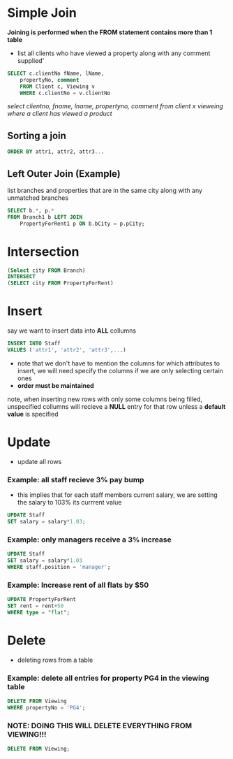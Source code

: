 # Simple Join
**Joining is performed when the FROM statement contains more than 1  table**
- list all clients who  have viewed a property along with any  comment supplied'
```SQL
SELECT c.clientNo fName, lName,
	propertyNo, comment
	FROM Client c, Viewing v
	WHERE c.clientNo = v.clientNo 
```

*select clientno, fname, lname, propertyno, comment from  client x vieweing where a client has viewed a product* 

## Sorting  a join 
```SQL
ORDER BY attr1, attr2, attr3...
```

##  Left Outer Join (Example)
list branches and properties that are in the same city along with any unmatched branches 

```SQL
SELECT b.*, p.*
FROM Branch1 b LEFT JOIN 
	PropertyForRent1 p ON b.bCity = p.pCity;
```


# Intersection
```SQL
(Select city FROM Branch)
INTERSECT 
(SELECT city FROM PropertyForRent) 
```

# Insert 
say we want to insert data into **ALL** collumns
```SQL
INSERT INTO Staff
VALUES ('attr1', 'attr2', 'attr3',...)
```
- note that we don't have to mention the columns for which attributes to insert, we will need specify the columns if we are only selecting certain ones
- **order must be maintained**

note, when inserting new rows with only some columns being filled, unspecified collumns will recieve a **NULL** entry for that row unless a **default value** is specified 

# Update 
- update all rows

### Example: all staff recieve 3% pay bump
- this implies that for each staff members current salary, we are setting the salary to 103% its currrent value
```SQL
UPDATE Staff 
SET salary = salary*1.03; 
```

### Example: only managers receive a 3% increase 
```SQL
UPDATE Staff 
SET salary = salary*1.03
WHERE staff.position = 'manager';
```

### Example: Increase rent of all flats by $50 
```SQL 
UPDATE PropertyForRent 
SET rent = rent+50
WHERE type = "flat";
```

# Delete 
- deleting rows from a table 

### Example: delete all entries for property PG4 in the viewing table
```SQL 
DELETE FROM Viewing 
WHERE propertyNo = 'PG4';
```

### NOTE: DOING THIS WILL DELETE EVERYTHING FROM VIEWING!!! 
```SQL 
DELETE FROM Viewing; 
```

